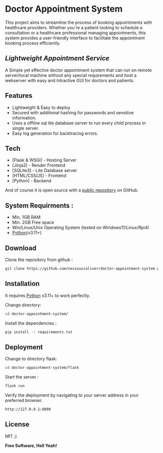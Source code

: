 
# Doctor Appointment System

This project aims to streamline the process of booking appointments with healthcare providers. Whether you're a patient looking to schedule a consultation or a healthcare professional managing appointments, this system provides a user-friendly interface to facilitate the appointment booking process efficiently.

## _Lightweight Appointment Service_

A Simple yet effective doctor appointment system that can run on remote server/local machine without any special requirements and host a webserver with easy and Intractive GUI for doctors and patients.

## Features
- Lightweight & Easy to deploy
- Secured with additional hashing for passwords and sensitive information. 
- Uses a offline sql lite database server to run every child process in single server.
- Easy log generation for backtracing errors.

## Tech

- [Flask & WSGI] - Hosting Server
- [Jinja2] - Render Frontend
- [SQLite3] - Lite Database server
- [HTML/CSS/JS] - Frontend
- [Python] - Backend 

And of course it is open source with a [public repository](https://github.com/nexiouscaliver/doctor-appointment-system/) on GitHub.

## System Requirments :

- Min. 1GB RAM
- Min. 2GB Free space
- Win/Linux/Unix Operating System (tested on Windows11/Linux/Rpi4)
- [Python](https://www.python.org/)(v3.11+)

## Download

Clone the repository from github :
```sh
git clone https://github.com/nexiouscaliver/doctor-appointment-system.git
```

## Installation
It requires [Python](https://www.python.org/) v3.11+ to work perfectly.

Change directory:
```sh
cd doctor-appointment-system/
```

Install the dependencies :
```sh
pip install -r requirements.txt
```


## Deployment

Change to directory flask:
```sh
cd doctor-appointment-system/flask
```

Start the server :
```sh
flask run 
```

Verify the deployment by navigating to your server address in
your preferred browser.

```sh
http://127.0.0.1:8000
```

## License

MIT ;)

**Free Software, Hell Yeah!**
